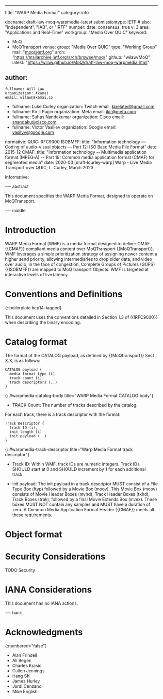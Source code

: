 ---
title: "WARP Media Format"
category: info

docname: draft-law-moq-warpmedia-latest
submissiontype: IETF  # also: "independent", "IAB", or "IRTF"
number:
date:
consensus: true
v: 3
area: "Applications and Real-Time"
workgroup: "Media Over QUIC"
keyword:
 - MoQ
 - MoQTransport
venue:
  group: "Media Over QUIC"
  type: "Working Group"
  mail: "moq@ietf.org"
  arch: "https://mailarchive.ietf.org/arch/browse/moq/"
  github: "wilaw/MoQ"
  latest: "https://wilaw.github.io/MoQ/draft-law-moq-warpmedia.html"

author:
 -
    fullname: Will Law
    organization: Akamai
    email: wilaw@akamai.co
 -
    fullname: Luke Curley
    organization: Twitch
    email: kixelated@gmail.com
 -
    fullname: Kirill Pugin
    organization: Meta
    email: ikir@meta.com
 -
    fullname: Suhas Nandakumar
    organization: Cisco
    email: snandaku@cisco.com
 -
    fullname: Victor Vasiliev
    organization: Google
    email: vasilvv@google.com

normative:
  QUIC: RFC9000
  ISOBMFF:
    title: "Information technology — Coding of audio-visual objects — Part 12: ISO Base Media File Format"
    date: 2015-12
  CMAF:
    title: "Information technology -- Multimedia application format (MPEG-A) -- Part 19: Common media application format (CMAF) for segmented media"
    date: 2020-03
  [draft-lcurley-warp] Warp - Live Media Transport over QUIC, L. Curley, March 2023


informative:


--- abstract

This document specifies the WARP Media Format, designed to operate on MoQTransport.


--- middle

# Introduction

WARP Media Format (WMF) is a media format designed to deliver CMAF {{CMAF}} compliant media content over MoQTransport {{MoQTransport}}. WMF leverages a simple prioritization strategy of assigning newer content a higher send priority, allowing intermediaries to drop older data, and video over audio, in the face of congestion. Complete Groups of Pictures (GOPS) {{ISOBMFF}} are mapped to MoQ transport Objects. WMF is targeted at interactive levels of live latency.

# Conventions and Definitions

{::boilerplate bcp14-tagged}

This document uses the conventions detailed in Section 1.3 of {{!RFC9000}} when describing the binary encoding.


# Catalog format

The format of the CATALOG payload, as defined by {{MoQtransport}} Sect X.X,  is as follows:

~~~
CATALOG payload {
  media format type (i)
  track count (i),
  track descriptors (..)
}
~~~
{: #warpmedia-catalog-body title="WARP Media Format CATALOG body"}

* TRACK Count:
The number of tracks described by the catalog.

For each track, there is a track descriptor with the format:

~~~
Track Descriptor {
  track ID (i),
  init length (i)
  init payload (..)
}
~~~
{: #warpmedia-track-descriptor title="Warp Media Format track descriptor"}

* Track ID:
Within WMF, track IDs are numeric integers. Track IDs SHOULD start at 0 and SHOULD increment by 1 for each additional track.

* Init payload:
The init payload in a track descriptor MUST consist of a File Type Box (ftyp) followed by a Movie Box (moov).
This Movie Box (moov) consists of Movie Header Boxes (mvhd), Track Header Boxes (tkhd), Track Boxes (trak), followed by a final Movie Extends Box (mvex). These boxes MUST NOT contain any samples and MUST have a duration of zero. A Common Media Application Format Header {{CMAF}} meets all these requirements.

# Object format



# Security Considerations

TODO Security


# IANA Considerations

This document has no IANA actions.




--- back

# Acknowledgments
{:numbered="false"}

- Alan Frindell
- Ali Begen
- Charles Krasic
- Cullen Jennings
- Hang Shi
- James Hurley
- Jordi Cenzano
- Mike English
